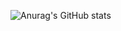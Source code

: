 


![Anurag's GitHub stats](https://github-readme-stats.vercel.app/api/top-langs/?username=CallMeL&hide=jupyter%20notebook&layout=compact&theme=nightowl&langs_count=8)



